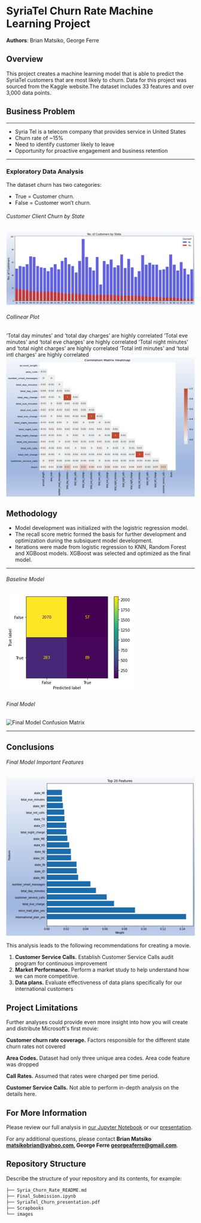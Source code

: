# SyriaTel Churn Rate Machine Learning Project

**Authors**: Brian Matsiko, George Ferre

## Overview

This project creates a machine learning model that is able to predict the SyriaTel customers that are most likely to churn. Data for this project was sourced from the Kaggle website.The dataset includes 33 features and over 3,000 data points.

## Business Problem

***
* Syria Tel is a telecom company that provides service in United States
* Churn rate of ~15%
* Need to identify customer likely to leave
* Opportunity for proactive engagement and business retention
***

### Exploratory Data Analysis
The dataset churn has two categories:
* True = Customer churn.
* False = Customer won’t churn.

###### Customer Client Churn by State
![State Churn](./Images/state_chart.png)

###### Collinear Plot
‘Total day minutes’ and ‘total day charges’ are highly correlated
‘Total eve minutes’ and ‘total eve charges’ are highly correlated
‘Total night minutes’ and ‘total night charges’ are highly correlated
‘Total intl minutes’ and ‘total intl charges’ are highly correlated
![correlation plot](./Images/p3_heatmap.png)

## Methodology

* Model development was initialized with the logistric regression model. 
* The recall score metric formed the basis for further development and optimization during the subsiquent model development.
* Iterations were made from logistic regression to KNN, Random Forest and XGBoost models.
XGBoost was selected and optimized as the final model.

***

###### Baseline Model
![Baseline Confusion Matrix](./Images/train_conf_mat.png)

###### Final Model
![Final Model Confusion Matrix](./Images/test_conf_mat.png)
***


## Conclusions

###### Final Model Important Features
![Final Model Features](./Images/feat_imp.png)


This analysis leads to the following recommendations for creating a movie.
1. **Customer Service Calls.**
Establish Customer Service Calls audit program for continuous improvement
2. **Market Performance.**
Perform a market study to help understand how we can more competitive.
3. **Data plans.**
 Evaluate effectiveness of data plans  specifically for our international customers

## Project Limitations

Further analyses could provide even more insight into how you will create and distribute Microsoft's first movie:

**Customer churn rate coverage.**
Factors responsible for the different state churn rates not covered

**Area Codes.**
Dataset had only three unique area codes. Area code feature was dropped

**Call Rates.**
Assumed that rates were charged per time period.

**Customer Service Calls.**
Not able to perform in-depth analysis on the details here.

## For More Information

Please review our full analysis in [our Jupyter Notebook](./Final_Submission.ipynb) or our [presentation](./SyriaTel_Churn_presentation.pdf).

For any additional questions, please contact **Brian Matsiko matsikobrian@yahoo.com, George Ferre georgeaferre@gmail.com**.

## Repository Structure

Describe the structure of your repository and its contents, for example:

```
├── Syria_Churn_Rate_README.md                         
├── Final_Submission.ipynb  
├── SyriaTel_Churn_presentation.pdf         
├── Scrapbooks                         
└── images
```

